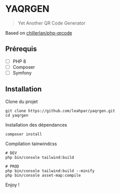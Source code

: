 # YAQRGEN

> Yet Another QR Code Generator

Based on [chillerlan/php-qrcode](https://github.com/chillerlan/php-qrcode)

## Prérequis

- [ ] PHP 8
- [ ] Composer
- [ ] Symfony

## Installation

Clone du projet

```
git clone https://github.com/leahpar/yaqrgen.git
cd yaqrgen
```

Installation des dépendances

```
composer install
```

Compilation tainwindcss

```
# DEV
php bin/console tailwind:build

# PROD
php bin/console tailwind:build --minify
php bin/console asset-map:compile
```

 Enjoy !
 
